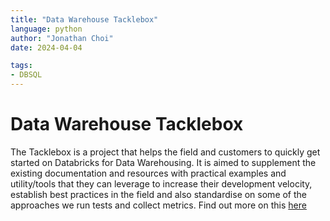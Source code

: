 ```yaml
---
title: "Data Warehouse Tacklebox"
language: python
author: "Jonathan Choi"
date: 2024-04-04

tags: 
- DBSQL
---
```


# Data Warehouse Tacklebox

The Tacklebox is a project that helps the field and customers to quickly get started on Databricks for Data Warehousing. It is aimed to supplement the existing documentation and resources with practical examples and utility/tools that they can leverage to increase their development velocity, establish best practices in the field and also standardise on some of the approaches we run tests and collect metrics. Find out more on this [here](https://docs.google.com/document/d/1Rw4bzTw5gRGR0XzA78WKSHvx6GGbchvKhYG5ERDrQQ4/edit#heading=h.p94hijrwv27u)